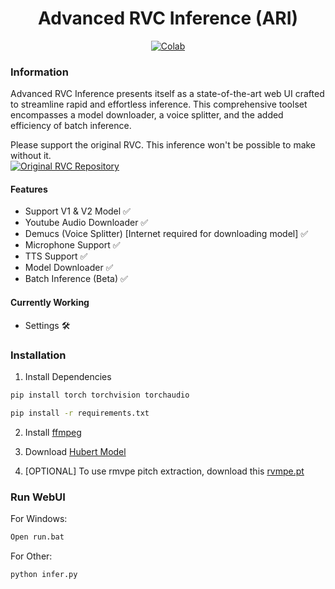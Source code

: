 <div align="center">

# Advanced RVC Inference (ARI)

[![Colab](https://img.shields.io/badge/Colab-Advanced%20RVC%20Inference-blue?style=for-the-badge&logo=googlecolab)](https://colab.research.google.com/github/ArkanDash/Advanced-RVC-Inference/blob/master/Advanced-RVC.ipynb)
</div>

### Information
Advanced RVC Inference presents itself as a state-of-the-art web UI crafted to streamline rapid and effortless inference. This comprehensive toolset encompasses a model downloader, a voice splitter, and the added efficiency of batch inference.

Please support the original RVC. This inference won't be possible to make without it.<br />
[![Original RVC Repository](https://img.shields.io/badge/Github-Original%20RVC%20Repository-blue?style=for-the-badge&logo=github)](https://github.com/RVC-Project/Retrieval-based-Voice-Conversion-WebUI)

#### Features
- Support V1 & V2 Model ✅
- Youtube Audio Downloader ✅
- Demucs (Voice Splitter) [Internet required for downloading model] ✅
- Microphone Support ✅
- TTS Support ✅
- Model Downloader ✅
- Batch Inference (Beta) ✅

#### Currently Working
- Settings 🛠

### Installation

1. Install Dependencies <br />
```bash
pip install torch torchvision torchaudio

pip install -r requirements.txt
```
2. Install [ffmpeg](https://ffmpeg.org/)

3. Download [Hubert Model](https://huggingface.co/lj1995/VoiceConversionWebUI/blob/main/hubert_base.pt)

4. [OPTIONAL] To use rmvpe pitch extraction, download this [rvmpe.pt](https://huggingface.co/lj1995/VoiceConversionWebUI/blob/main/rmvpe.pt)

### Run WebUI <br />

For Windows:
```bash
Open run.bat
```
For Other:
```bash
python infer.py
```
